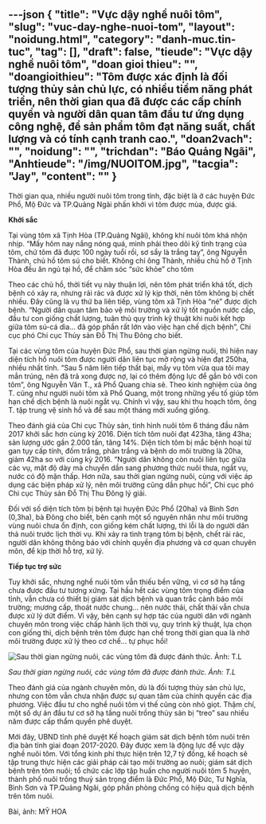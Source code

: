 ---json
{
    "title": "Vực dậy nghề nuôi tôm",
    "slug": "vuc-day-nghe-nuoi-tom",
    "layout": "noidung.html",
    "category": "danh-muc.tin-tuc",
    "tag": [],
    "draft": false,
    "tieude": "Vực dậy nghề nuôi tôm",
    "doan gioi thieu": "",
    "doangioithieu": "Tôm được xác định là đối tượng thủy sản chủ lực, có nhiều tiềm năng phát triển, nên thời gian qua đã được các cấp chính quyền và người dân quan tâm đầu tư ứng dụng công nghệ, để sản phẩm tôm đạt năng suất, chất lượng và có tính cạnh tranh cao.",
    "doan2vach": "",
    "noidung": "",
    "trichdan": "Báo Quảng Ngãi",
    "Anhtieude": "/img/NUOITOM.jpg",
    "tacgia": "Jay",
    "__content__": ""
}
---
<p><span style="font-size:14px">Thời gian qua, nhiều người nu&ocirc;i t&ocirc;m trong tỉnh, đặc biệt l&agrave; ở c&aacute;c huyện Đức Phổ, Mộ Đức v&agrave; TP.Quảng Ng&atilde;i phấn khởi v&igrave; t&ocirc;m được m&ugrave;a, được gi&aacute;.&nbsp;&nbsp; &nbsp;</span></p>

<p><span style="font-size:14px"><strong>Khởi sắc</strong></span></p>

<p><span style="font-size:14px">Tại v&ugrave;ng t&ocirc;m x&atilde; Tịnh H&ograve;a (TP.Quảng Ng&atilde;i), kh&ocirc;ng kh&iacute; nu&ocirc;i t&ocirc;m kh&aacute; nhộn nhịp. &ldquo;Mấy h&ocirc;m nay nắng n&oacute;ng qu&aacute;, m&igrave;nh phải theo d&otilde;i kỹ t&igrave;nh trạng của t&ocirc;m, chứ t&ocirc;m đ&atilde; được 100 ng&agrave;y tuổi rồi, sơ sẩy l&agrave; trắng tay&rdquo;, &ocirc;ng Nguyễn Th&agrave;nh, chủ hồ t&ocirc;m s&uacute; cho biết. Kh&ocirc;ng chỉ &ocirc;ng Th&agrave;nh, nhiều chủ hồ ở Tịnh H&ograve;a đều ăn ngủ tại hồ, để chăm s&oacute;c &ldquo;sức khỏe&rdquo; cho t&ocirc;m</span></p>

<p><span style="font-size:14px">Theo c&aacute;c chủ hồ, thời tiết vụ n&agrave;y thuận lợi, n&ecirc;n t&ocirc;m ph&aacute;t triển kh&aacute; tốt, dịch bệnh c&oacute; xảy ra, nhưng rải r&aacute;c v&agrave; được xử l&yacute; kịp thời, n&ecirc;n t&ocirc;m kh&ocirc;ng bị chết nhiều. Đ&acirc;y cũng l&agrave; vụ thứ ba li&ecirc;n tiếp, v&ugrave;ng t&ocirc;m x&atilde; Tịnh H&ograve;a &ldquo;n&eacute;&rdquo; được dịch bệnh. &ldquo;Người d&acirc;n quan t&acirc;m bảo vệ m&ocirc;i trường v&agrave; xử l&yacute; tốt nguồn nước cấp, đầu tư con giống chất lượng, tu&acirc;n thủ quy tr&igrave;nh kỹ thuật khi nu&ocirc;i kết hợp giữa t&ocirc;m s&uacute;-c&aacute; d&igrave;a... đ&atilde; g&oacute;p phần rất lớn v&agrave;o việc hạn chế dịch bệnh&rdquo;, Chi cục ph&oacute; Chi cục Thủy sản Đỗ Thị Thu Đ&ocirc;ng cho biết.</span></p>

<p><span style="font-size:14px">Tại c&aacute;c v&ugrave;ng t&ocirc;m của huyện Đức Phổ, sau thời gian ngừng nu&ocirc;i, th&igrave; hiện nay diện t&iacute;ch hồ nu&ocirc;i t&ocirc;m được người d&acirc;n li&ecirc;n tục mở rộng v&agrave; hiện đạt 250ha, nhiều nhất tỉnh. &ldquo;Sau 5 năm li&ecirc;n tiếp thất bại, mấy vụ t&ocirc;m vừa qua t&ocirc;i may mắn tr&uacute;ng, n&ecirc;n đ&atilde; trả xong được nợ, lại c&oacute; th&ecirc;m động lực để gắn b&oacute; với con t&ocirc;m&rdquo;, &ocirc;ng Nguyễn Văn T., x&atilde; Phổ Quang chia sẻ. Theo kinh nghiệm của &ocirc;ng T. cũng như người nu&ocirc;i t&ocirc;m x&atilde; Phổ Quang, một trong những yếu tố gi&uacute;p t&ocirc;m hạn chế dịch bệnh l&agrave; nu&ocirc;i ngắt vụ. Ch&iacute;nh v&igrave; vậy, sau khi thu hoạch t&ocirc;m, &ocirc;ng T. tập trung vệ sinh hồ v&agrave; để sau một th&aacute;ng mới xuống giống.</span></p>

<p><span style="font-size:14px">Theo đ&aacute;nh gi&aacute; của Chi cục Thủy sản, t&igrave;nh h&igrave;nh nu&ocirc;i t&ocirc;m 6 th&aacute;ng đầu năm 2017 khởi sắc hơn c&ugrave;ng kỳ 2016. Diện t&iacute;ch t&ocirc;m nu&ocirc;i đạt 423ha, tăng 43ha; sản lượng ước gần 2.000 tấn, tăng 14%. Diện t&iacute;ch t&ocirc;m bị mắc bệnh hoại tử gan tụy cấp t&iacute;nh, đốm trắng, ph&acirc;n trắng v&agrave; bệnh do m&ocirc;i trường l&agrave; 20ha, giảm 42ha so với c&ugrave;ng kỳ 2016. &ldquo;Người d&acirc;n kh&ocirc;ng c&ograve;n nu&ocirc;i li&ecirc;n tục giữa c&aacute;c vụ, mật độ d&agrave;y m&agrave; chuyển dần sang phương thức nu&ocirc;i thưa, ngắt vụ, nước c&oacute; độ mặn thấp. Hơn nữa, sau thời gian ngừng nu&ocirc;i, c&ugrave;ng với việc &aacute;p dụng c&aacute;c biện ph&aacute;p xử l&yacute;, n&ecirc;n m&ocirc;i trường cũng dần phục hồi&rdquo;, Chi cục ph&oacute; Chi cục Thủy sản Đỗ Thị Thu Đ&ocirc;ng l&yacute; giải.</span></p>

<p><span style="font-size:14px">Đối với số diện t&iacute;ch t&ocirc;m bị bệnh tại huyện Đức Phổ (20ha) v&agrave; B&igrave;nh Sơn (0,3ha), b&agrave; Đ&ocirc;ng cho biết, b&ecirc;n cạnh một số nguy&ecirc;n nh&acirc;n như m&ocirc;i trường v&ugrave;ng nu&ocirc;i chưa ổn định, con giống k&eacute;m chất lượng, th&igrave; lỗi l&agrave; do người d&acirc;n thả nu&ocirc;i trước lịch thời vụ. Khi xảy ra t&igrave;nh trạng t&ocirc;m bị bệnh, chết rải r&aacute;c, người d&acirc;n kh&ocirc;ng th&ocirc;ng b&aacute;o với ch&iacute;nh quyền địa phương v&agrave; cơ quan chuy&ecirc;n m&ocirc;n, để kịp thời hỗ trợ, xử l&yacute;.</span></p>

<p><span style="font-size:14px"><strong>Tiếp tục trợ sức</strong></span></p>

<p><span style="font-size:14px">Tuy khởi sắc, nhưng nghề nu&ocirc;i t&ocirc;m vẫn thiếu bền vững, v&igrave; cơ sở hạ tầng chưa được đầu tư tương xứng. Tại hầu hết c&aacute;c v&ugrave;ng t&ocirc;m trọng điểm của tỉnh, vẫn chưa c&oacute; thiết bị gi&aacute;m s&aacute;t dịch bệnh v&agrave; quan trắc cảnh b&aacute;o m&ocirc;i trường; mương cấp, tho&aacute;t nước chung... n&ecirc;n nước thải, chất thải vẫn chưa được xử l&yacute; dứt điểm. V&igrave; vậy, b&ecirc;n cạnh sự hợp t&aacute;c của người d&acirc;n với ng&agrave;nh chuy&ecirc;n m&ocirc;n trong việc chấp h&agrave;nh lịch thời vụ, quy tr&igrave;nh kỹ thuật, lựa chọn con giống th&igrave;, dịch bệnh tr&ecirc;n t&ocirc;m được hạn chế trong thời gian qua l&agrave; nhờ m&ocirc;i trường được xử l&yacute; theo cơ chế... tự phục hồi!</span></p>

<p><span style="font-size:14px"><img alt="Sau thời gian ngừng nuôi, các vùng tôm đã được đánh thức. Ảnh: T.L" src="http://baoquangngai.vn/dataimages/201708/original/images1972416_HOTOMN.jpg" title="Sau thời gian ngừng nuôi, các vùng tôm đã được đánh thức. Ảnh: T.L" /></span></p>

<p><span style="font-size:14px"><em>Sau thời gian ngừng nu&ocirc;i, c&aacute;c v&ugrave;ng t&ocirc;m đ&atilde; được đ&aacute;nh thức. Ảnh: T.L&nbsp;</em></span></p>

<p><span style="font-size:14px">Theo đ&aacute;nh gi&aacute; của ng&agrave;nh chuy&ecirc;n m&ocirc;n, d&ugrave; l&agrave; đối tượng thủy sản chủ lực, nhưng con t&ocirc;m vẫn chưa nhận được sự quan t&acirc;m của ch&iacute;nh quyền c&aacute;c địa phương. Việc đầu tư cho nghề nu&ocirc;i t&ocirc;m v&igrave; thế cũng c&ograve;n nhỏ giọt. Thậm ch&iacute;, một số dự &aacute;n đầu tư cơ sở hạ tầng nu&ocirc;i trồng thủy sản bị &ldquo;treo&rdquo; sau nhiều năm được cấp thẩm quyền ph&ecirc; duyệt.</span></p>

<p><span style="font-size:14px">Mới đ&acirc;y, UBND tỉnh ph&ecirc; duyệt Kế hoạch gi&aacute;m s&aacute;t dịch bệnh t&ocirc;m nu&ocirc;i tr&ecirc;n địa b&agrave;n tỉnh giai đoạn 2017-2020. Đ&acirc;y được xem l&agrave; động lực để vực dậy nghề nu&ocirc;i t&ocirc;m. Với tổng kinh ph&iacute; thực hiện tr&ecirc;n 12,7 tỷ đồng, kế hoạch sẽ tập trung thực hiện c&aacute;c giải ph&aacute;p cải tạo m&ocirc;i trường ao nu&ocirc;i; gi&aacute;m s&aacute;t dịch bệnh tr&ecirc;n t&ocirc;m nu&ocirc;i; tổ chức c&aacute;c lớp tập huấn cho người nu&ocirc;i t&ocirc;m 5 huyện, th&agrave;nh phố nu&ocirc;i trồng thuỷ sản trọng điểm l&agrave; Đức Phổ, Mộ Đức, Tư Nghĩa, B&igrave;nh Sơn v&agrave; TP.Quảng Ng&atilde;i, g&oacute;p phần ph&ograve;ng chống c&oacute; hiệu quả dịch bệnh tr&ecirc;n t&ocirc;m nu&ocirc;i.</span></p>

<p><span style="font-size:14px">B&agrave;i, ảnh: MỸ HOA</span></p>
